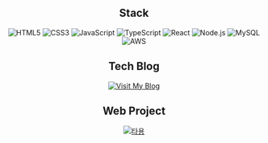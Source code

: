 <h2 align="center"><b>Stack</b></h2>

<p align="center">
  <img src="https://img.shields.io/badge/HTML5-E34F26?style=for-badge&logo=HTML5&logoColor=white" alt="HTML5">
  <img src="https://img.shields.io/badge/CSS3-1572B6?style=for-badge&logo=CSS3&logoColor=white" alt="CSS3">
  <img src="https://img.shields.io/badge/JavaScript-ffb13b?style=for-badge&logo=javascript&logoColor=white" alt="JavaScript">
  <img src="https://img.shields.io/badge/TypeScript-007ACC?style=for-badge&logo=typescript&logoColor=white" alt="TypeScript">
  <img src="https://img.shields.io/badge/React-61DAFB?style=for-badge&logo=React&logoColor=white" alt="React">
  <img src="https://img.shields.io/badge/Node.js-43853D?style=for-badge&logo=node.js&logoColor=white" alt="Node.js">
  <img src="https://img.shields.io/badge/MySQL-4479A1?style=for-badge&logo=MySQL&logoColor=white" alt="MySQL">
  <img src="https://img.shields.io/badge/AWS-232F3E?style=for-badge&logo=amazon-aws&logoColor=white" alt="AWS">
</p>

<h2 align="center"><b>Tech Blog</b></h2>
<div align="center">
  <a href="https://10000cow.tistory.com/">
    <img src="https://img.shields.io/badge/Visit%20My%20Blog-orange?style=flat-square&logo=blogger&logoColor=white" alt="Visit My Blog">
  </a>
</div>

<h2 align="center"><b>Web Project</b></h2>
<div align="center">
  <a href="https://tayong.net">
    <img src="https://img.shields.io/badge/Tayong.net-000000?style=flat-square&logo=google-chrome&logoColor=white" alt="타용">
  </a>
</div>

<!-- ![Anurag's GitHub stats](https://github-readme-stats.vercel.app/api?username=YEOMJINSEOP&show_icons=true&theme=cobalt2) -->

<div>
